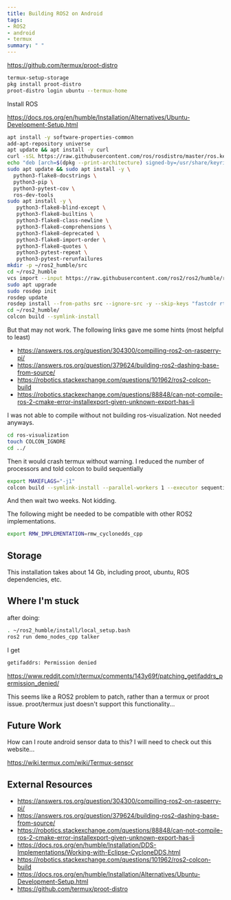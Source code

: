 ```yaml
---
title: Building ROS2 on Android
tags:
- ROS2
- android
- termux
summary: " "
---
```


<https://github.com/termux/proot-distro>

```bash
termux-setup-storage
pkg install proot-distro
proot-distro login ubuntu --termux-home
```

Install ROS

<https://docs.ros.org/en/humble/Installation/Alternatives/Ubuntu-Development-Setup.html>

```bash
apt install -y software-properties-common
add-apt-repository universe
apt update && apt install -y curl
curl -sSL https://raw.githubusercontent.com/ros/rosdistro/master/ros.key -o /usr/share/keyrings/ros-archive-keyring.gpg
echo "deb [arch=$(dpkg --print-architecture) signed-by=/usr/share/keyrings/ros-archive-keyring.gpg] http://packages.ros.org/ros2/ubuntu $(. /etc/os-release && echo $UBUNTU_CODENAME) main" | sudo tee /etc/apt/sources.list.d/ros2.list > /dev/null
sudo apt update && sudo apt install -y \
  python3-flake8-docstrings \
  python3-pip \
  python3-pytest-cov \
  ros-dev-tools
sudo apt install -y \
   python3-flake8-blind-except \
   python3-flake8-builtins \
   python3-flake8-class-newline \
   python3-flake8-comprehensions \
   python3-flake8-deprecated \
   python3-flake8-import-order \
   python3-flake8-quotes \
   python3-pytest-repeat \
   python3-pytest-rerunfailures  
mkdir -p ~/ros2_humble/src
cd ~/ros2_humble
vcs import --input https://raw.githubusercontent.com/ros2/ros2/humble/ros2.repos src   
sudo apt upgrade
sudo rosdep init
rosdep update
rosdep install --from-paths src --ignore-src -y --skip-keys "fastcdr rti-connext-dds-6.0.1 urdfdom_headers"
cd ~/ros2_humble/
colcon build --symlink-install
```

But that may not work.  The following links gave me some hints (most helpful to least)

* <https://answers.ros.org/question/304300/compilling-ros2-on-rasperry-pi/>
* <https://answers.ros.org/question/379624/building-ros2-dashing-base-from-source/>
* <https://robotics.stackexchange.com/questions/101962/ros2-colcon-build>
* <https://robotics.stackexchange.com/questions/88848/can-not-compile-ros-2-cmake-error-installexport-given-unknown-export-has-li>

I was not able to compile without not building ros-visualization.  Not needed anyways.

```bash
cd ros-visualization
touch COLCON_IGNORE
cd ../
```

Then it would crash termux without warning.  I reduced the number of processors and told colcon to build sequentially

```bash
export MAKEFLAGS="-j1"
colcon build --symlink-install --parallel-workers 1 --executor sequential
```

And then wait two weeks.  Not kidding.

The following  might be needed to be compatible with other ROS2 implementations.

```bash
export RMW_IMPLEMENTATION=rmw_cyclonedds_cpp
```

## Storage

This installation takes about 14 Gb, including proot, ubuntu, ROS dependencies, etc.

## Where I'm stuck

after  doing:

```bash
. ~/ros2_humble/install/local_setup.bash
ros2 run demo_nodes_cpp talker
```

I get

```bash
getifaddrs: Permission denied
```

<https://www.reddit.com/r/termux/comments/143y69f/patching_getifaddrs_permission_denied/>


This seems like a ROS2 problem to patch, rather than a termux or proot issue.  proot/termux just doesn't support this functionality...

## Future Work


How can I route android sensor data to this?  I will need to check out this website...

<https://wiki.termux.com/wiki/Termux-sensor>

## External Resources

* <https://answers.ros.org/question/304300/compilling-ros2-on-rasperry-pi/>
* <https://answers.ros.org/question/379624/building-ros2-dashing-base-from-source/>
* <https://robotics.stackexchange.com/questions/88848/can-not-compile-ros-2-cmake-error-installexport-given-unknown-export-has-li>
* <https://docs.ros.org/en/humble/Installation/DDS-Implementations/Working-with-Eclipse-CycloneDDS.html>
* <https://robotics.stackexchange.com/questions/101962/ros2-colcon-build>
* <https://docs.ros.org/en/humble/Installation/Alternatives/Ubuntu-Development-Setup.html>
* <https://github.com/termux/proot-distro>
